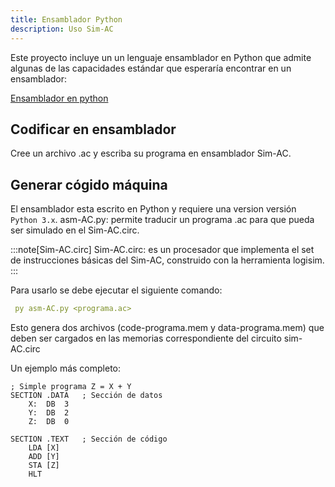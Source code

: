 ```yaml
---
title: Ensamblador Python
description: Uso Sim-AC
---
```


Este proyecto incluye un un lenguaje ensamblador en Python que admite algunas de las capacidades estándar que esperaría encontrar en un ensamblador:

[Ensamblador en python](https://drive.google.com/drive/folders/1lCuW1E56DdzXhiComBH8T8VFIfGi-37w?usp=drive_link)

## Codificar en ensamblador

Cree un archivo .ac y escriba su programa en ensamblador Sim-AC. 


## Generar cógido máquina

El ensamblador esta escrito en Python y requiere una version versión `Python 3.x`. 
asm-AC.py: permite traducir un programa .ac para que pueda ser simulado en el Sim-AC.circ.

:::note[Sim-AC.circ]
Sim-AC.circ: es un procesador que implementa el set de instrucciones básicas del Sim-AC, construido con la herramienta logisim. 
:::

Para usarlo se debe ejecutar el siguiente comando:

```yaml
 py asm-AC.py <programa.ac>
```

Esto genera dos archivos (code-programa.mem y data-programa.mem) que deben ser cargados en las memorias correspondiente del circuito sim-AC.circ 


Un ejemplo más completo:

```ac
; Simple programa Z = X + Y 
SECTION .DATA   ; Sección de datos
    X:  DB  3
    Y:	DB  2
    Z:	DB  0

SECTION .TEXT   ; Sección de código
	LDA [X]
	ADD [Y]
	STA [Z]
	HLT
```
